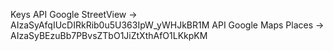 Keys
API Google StreetView -> AIzaSyAfqIUcDIRkRib0u5U363IpW_yWHJkBR1M 
API Google Maps Places -> AIzaSyBEzuBb7PBvsZTbO1JiZtXthAfO1LKkpKM
